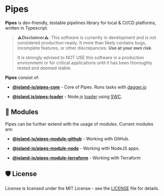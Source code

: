 # Pipes

**Pipes** is dev-friendly, testable pipelines library for local & CI/CD platforms, written in Typescript.

> ⚠️**Disclaimer**⚠️: This software is currently in development and is not considered production-ready. It more than likely contains bugs, incomplete features, or other discrepancies. **Use at your own risk**.
>
> It is strongly advised to NOT USE this software in a production environment or for critical applications until it has been thoroughly tested and deemed stable.

**Pipes** consist of:

- [**@island-is/pipes-core**](apps/pipes/) - Core of Pipes. Runs tasks with [dagger.io](https://dagger.io)

- [**@island.is/pipes-loader**](libs/pipes-loader/) - Node.js [loader](https://nodejs.org/api/esm.html#loaders) using [SWC](https://swc.rs/).

## 🧩 Modules

Pipes can be further extend with the usage of modules. Current modules are:

- [**@island-is/pipes-module-github**](pipes-modules/pipes-module-github/) - Working with GitHub.

- [**@island-is/pipes-module-node**](pipes-modules/pipes-module-node/) - Working with NodeJS apps.

- [**@island-is/pipes-module-terraform**](pipes-modules/pipes-module-terraform/) - Working with Terraform

## 🛡️ License

License is licensed under the MIT License - see the [LICENSE](LICENSE) file for details.
